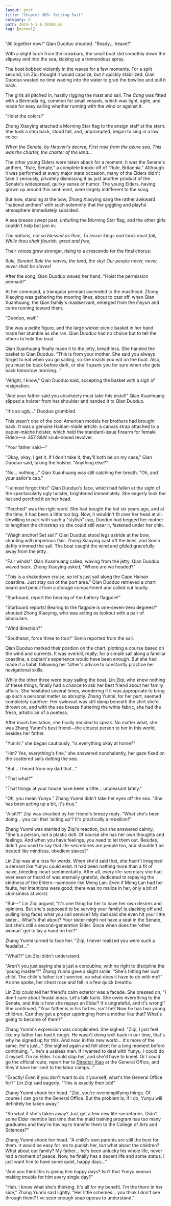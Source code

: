 ```yaml
---
layout: post
title: "Chapter 383: Setting Sail"
category: 6
path: 2014-5-1-6-38300.md
tag: [normal]
---
```


"All together now!" Qian Duoduo shouted. "Ready... heave!"

With a slight lurch from the crowbars, the small boat slid smoothly down the slipway and into the sea, kicking up a tremendous spray.

The boat bobbed violently in the waves for a few moments. For a split second, Lin Ziqi thought it would capsize, but it quickly stabilized. Qian Duoduo wasted no time wading into the water to grab the bowline and pull it back.

The girls all pitched in, hastily rigging the mast and sail. The *Cang* was fitted with a Bermuda rig, common for small vessels, which was light, agile, and made for easy sailing whether running with the wind or against it.

"Hoist the colors!"

Zhong Xiaoying attached a Morning Star flag to the ensign staff at the stern. She took a step back, stood tall, and, unprompted, began to sing in a low voice:

*When the Senate, by Heaven's decree,*
*First rose from the azure sea,*
*This was the charter, the charter of the land...*

The other young Elders were taken aback for a moment. It was the Senate's anthem, "Rule, Senate," a complete knock-off of "Rule, Britannia." Although it was performed at every major state occasion, many of the Elders didn't take it seriously, privately dismissing it as just another product of the Senate's widespread, quirky sense of humor. The young Elders, having grown up around this sentiment, were largely indifferent to the song.

But now, standing at the bow, Zhong Xiaoying sang the rather awkward "national anthem" with such solemnity that the giggling and playful atmosphere immediately subsided.

A sea breeze swept past, unfurling the Morning Star flag, and the other girls couldn't help but join in:

*The nations, not so blessed as thee,*
*To lesser kings and lords must fall,*
*While thou shalt flourish, great and free,*

Their voices grew stronger, rising to a crescendo for the final chorus:

*Rule, Senate! Rule the waves, the land, the sky!*
*Our people never, never, never shall be slaves!*

After the song, Qian Duoduo waved her hand. "Hoist the permission pennant!"

At her command, a triangular pennant ascended to the masthead. Zhong Xiaoying was gathering the mooring lines, about to cast off, when Qian Xuanhuang, the Qian family's maidservant, emerged from the *Feiyun* and came running toward them.

"Duoduo, wait!"

She was a petite figure, and the large wicker picnic basket in her hand made her stumble as she ran. Qian Duoduo had no choice but to tell the others to hold the boat.

Qian Xuanhuang finally made it to the jetty, breathless. She handed the basket to Qian Duoduo. "This is from your mother. She said you always forget to eat when you go sailing, so she insists you eat on the boat. Also, you must be back before dark, or she'll spank you for sure when she gets back tomorrow morning..."

"Alright, I know," Qian Duoduo said, accepting the basket with a sigh of resignation.

"And your father said you absolutely must take this pistol!" Qian Xuanhuang slipped a holster from her shoulder and handed it to Qian Duoduo.

"It's so ugly..." Duoduo grumbled.

This wasn't one of the cool American models her brothers had brought back. It was a genuine Hainan-made article: a canvas strap attached to a papier-mâché holster, which held the standard-issue firearm for female Elders—a .357 S&W snub-nosed revolver.

"Your father said—"

"Okay, okay, I get it. If I don't take it, they'll both be on my case," Qian Duoduo said, taking the holster. "Anything else?"

"No... nothing..." Qian Xuanhuang was still catching her breath. "Oh, and your sailor's cap."

"I almost forgot this!" Qian Duoduo's face, which had fallen at the sight of the spectacularly ugly holster, brightened immediately. She eagerly took the hat and perched it on her head.

"Perched" was the right word. She had bought the hat six years ago, and at the time, it had been a little too big. Now, it wouldn't fit over her head at all. Unwilling to part with such a "stylish" cap, Duoduo had begged her mother to lengthen the chinstrap so she could still wear it, fastened under her chin.

"Weigh anchor! Set sail!" Qian Duoduo stood legs astride at the bow, shouting with imperious flair. Zhong Xiaoying cast off the lines, and Sonia deftly trimmed the sail. The boat caught the wind and glided gracefully away from the jetty.

"Fair winds!" Qian Xuanhuang called, waving from the jetty. Qian Duoduo waved back. Zhong Xiaoying asked, "Where are we headed?"

"This is a shakedown cruise, so let's just sail along the Cape Hainan coastline. Just stay out of the port area." Qian Duoduo retrieved a chart board and pencil from a storage compartment and called out loudly:

"Starboard, report the bearing of the battery flagpole!"

"Starboard reports! Bearing to the flagpole is one-seven-zero degrees!" shouted Zhong Xiaoying, who was acting as lookout with a pair of binoculars.

"Wind direction?"

"Southeast, force three to four!" Sonia reported from the sail.

Qian Duoduo marked their position on the chart, plotting a course based on the wind and currents. It was overkill, really; for a simple sail along a familiar coastline, a captain's experience would have been enough. But she had made it a habit, following her father's advice to constantly practice her navigational skills.

While the other three were busy sailing the boat, Lin Ziqi, who knew nothing of these things, finally had a chance to ask her best friend about her family affairs. She hesitated several times, wondering if it was appropriate to bring up such a personal matter so abruptly. Zhang Yunmi, for her part, seemed completely carefree. Her swimsuit was still damp beneath the shirt she'd thrown on, and with the sea breeze fluttering the white fabric, she had the fresh, artistic air of a poetess.

After much hesitation, she finally decided to speak. No matter what, she was Zhang Yunmi's best friend—the closest person to her in this world, besides her father.

"Yunmi," she began cautiously, "is everything okay at home?"

"Hm? Yes, everything's fine," she answered nonchalantly, her gaze fixed on the scattered sails dotting the sea.

"But... I heard from my dad that..."

"That what?"

"That things at your house have been a little... unpleasant lately."

"Oh, you mean Yunyu." Zhang Yunmi didn't take her eyes off the sea. "She has been acting up a bit, it's true."

"A bit?!" Ziqi was shocked by her friend's breezy reply. "What she's been doing... you call that 'acting up'? It's practically a rebellion!"

Zhang Yunmi was startled by Ziqi's reaction, but she answered calmly, "She's a person, not a plastic doll. Of course she has her own thoughts and feelings. And when you have feelings, you need to let them out. Besides, didn't you used to say that life-secretaries are people too, and shouldn't be treated like mindless, obedient slaves?"

Lin Ziqi was at a loss for words. When she'd said that, she hadn't imagined a servant like Yunyu could exist. It had been nothing more than a fit of naive, bleeding-heart sentimentality. After all, every life-secretary she had ever seen or heard of was eternally grateful, dedicated to repaying the kindness of the Elders—someone like Meng Lan. Even if Meng Lan had her faults, her intentions were good; there was no malice in her, only a bit of clumsiness at worst.

"But—" Lin Ziqi argued, "It's one thing for her to have her own desires and opinions. But she's supposed to be serving your family! Is slacking off and pulling long faces what you call service? My dad said she even hit your little sister... What's that about? Your sister might not have a seat in the Senate, but she's still a second-generation Elder. Since when does the 'other woman' get to lay a hand on her?"

Zhang Yunmi turned to face her. "Ziqi, I never realized you were such a feudalist..."

"What?!" Lin Ziqi didn't understand.

"Aren't you just saying she's just a concubine, with no right to discipline the 'young master'?" Zhang Yunmi gave a slight smile. "She's hitting her own child. The child's father isn't worried, so what does it have to do with me?" As she spoke, her chest rose and fell in a few quick breaths.

Lin Ziqi could tell her friend's calm exterior was a facade. She pressed on, "I don't care about feudal ideas. Let's talk facts. She owes everything to the Senate, and this is how she repays an Elder? It's ungrateful, and it's wrong!" She continued, "Your father is in his forties, isn't he? Now he has two young children. Can they get a proper upbringing from a mother like that? What's going to become of them?"

Zhang Yunmi's expression was complicated. She sighed. "Ziqi, I just feel like my father has had it rough. He wasn't doing well back in our time, that's why he signed up for this. And now, in this new world... it's more of the same. He's just..." She sighed again and fell silent for a long moment before continuing, "...he's a useless man. If I wanted to deal with Yunyu, I could do it myself. I'm an Elder. I could slap her, and she'd have to kneel. Or I could go the official route, report her to [Director Xiao][y001] at the General Office, and they'd have her sent to the labor camps..."

"Exactly! Even if you don't want to do it yourself, what's the General Office for?" Lin Ziqi said eagerly. "This is exactly their job!"

Zhang Yunmi shook her head. "Ziqi, you're oversimplifying things. Of course I can go to the General Office. But the problem is, if I do, Yunyu will definitely be taken away."

"So what if she's taken away? Just get a few new life-secretaries. Didn't some Elder mention last time that the maid training program has too many graduates and they're having to transfer them to the College of Arts and Sciences?"

Zhang Yunmi shook her head. "A child's own parents are still the best for them. It would be easy for me to punish her, but what about the children? What about our family? My father... he's been unlucky his whole life, never had a moment of peace. Now, he finally has a decent life and some status. I just want him to have some quiet, happy days..."

"And you think this is giving him happy days? Isn't that Yunyu woman making trouble for him every single day?"

"Heh. I know what she's thinking. It's all for my benefit. I'm the thorn in her side," Zhang Yunmi said lightly. "Her little schemes... you think I don't see through them? I've seen enough soap operas to understand."

[y001]: /characters/y001 "Xiao Zishan"